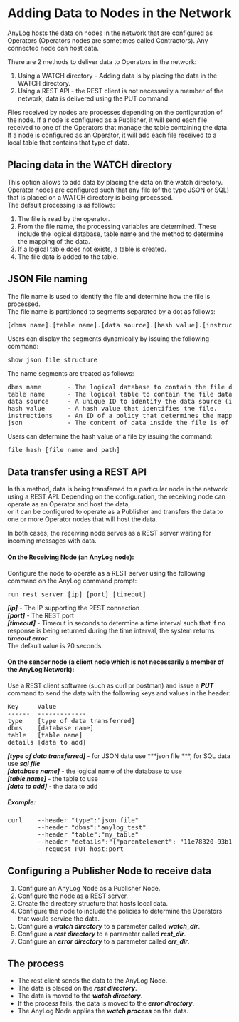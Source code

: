 # Adding Data to Nodes in the Network
 
AnyLog hosts the data on nodes in the network that are configured as Operators (Operators nodes are sometimes called Contractors).
Any connected node can host data. 
 
There are 2 methods to deliver data to Operators in the network:
1) Using a WATCH directory - Adding data is by placing the data in the WATCH directory.  
2) Using a REST API - the REST client is not necessarily a member of the network, data is delivered using the PUT command.
   
Files received by nodes are processes depending on the configuration of the node.
If a node is configured as a Publisher, it will send each file received to one of the Operators that manage the table containing the data.
If a node is configured as an Operator, it will add each file received to a local table that contains that type of data.

## Placing data in the WATCH directory

This option allows to add data by placing the data on the watch directory.  
Operator nodes are configured such that any file (of the type JSON or SQL) that is placed on a WATCH directory is being processed.  
The default processing is as follows:  
1. The file is read by the operator.
2. From the file name, the processing variables are determined. These include the logical database, table name and the method to determine the mapping of the data.
3. If a logical table does not exists, a table is created.
4. The file data is added to the table.

## JSON File naming

The file name is used to identify the file and determine how the file is processed.  
The file name is partitioned to segments separated by a dot as follows: 

<pre>
[dbms name].[table name].[data source].[hash value].[instructions].json
</pre>

Users can display the segments dynamically by issuing the following command:
<pre>
show json file structure
</pre>
The name segments are treated as follows:
 
<pre>
dbms name       - The logical database to contain the file data.
table name      - The logical table to contain the file data.
data source     - A unique ID to identify the data source (i.e. and ID of the sensor).
hash value      - A hash value that identifies the file. 
instructions    - An ID of a policy that determines the mapping of the file data to the table's structure.
json            - The content of data inside the file is of JSON data.
</pre>

Users can determine the hash value of a file by issuing the command:
<pre>
file hash [file name and path]
</pre>


## Data transfer using a REST API

In this method, data is being transferred to a particular node in the network using a REST API.
Depending on the configuration, the receiving node can operate as an Operator and host the data,  
or it can be configured to operate as a Publisher and transfers the data to one or more Operator nodes that will host the data.

In both cases, the receiving node serves as a REST server waiting for incoming messages with data.

#### On the Receiving Node (an AnyLog node): 
Configure the node to operate as a REST server using the following command on the AnyLog command prompt:
 
<pre>
run rest server [ip] [port] [timeout]
</pre>

***[ip]*** - The IP supporting the REST connection  
***[port]*** - The REST port  
***[timeout]*** - Timeout in seconds to determine a time interval such that if no response is being returned during the time interval, the system returns ***timeout error***.  
The default value is 20 seconds.
    
#### On the sender node (a client node which is not necessarily a member of the AnyLog Network):
 
Use a REST client software (such as curl pr postman) and issue a ***PUT*** command to send the data with the following keys and values in the header:  
<pre>
Key     Value
------  -------------
type    [type of data transferred]
dbms    [database name]
table   [table name]
details [data to add]
</pre>

***[type of data transferred]*** - for JSON data use ***json file ***, for SQL data use ***sql file***     
***[database name]*** - the logical name of the database to use  
***[table name]*** - the table to use  
***[data to add]*** - the data to add  

##### Example:

<pre>
curl    --header "type":"json file"  
        --header "dbms":"anylog_test" 
        --header "table":"my_table"
        --header "details":"{"parentelement": "11e78320-93b1-11e9-b465-d4856454f4ba", "webid": "F1AbEfLbwwL8F6EiShvDV-QH70AIIPnEbGT6RG0ZdSFZFT0ugL19tYGrwdFojNpadLPwI4gWE9NUEFTUy1MSVRTTFxMSVRTQU5MRUFORFJPXFNBTiBTRUJBU1RJQU4gMjg4MVxSRU1PVEUtU0VSVkVSLUFORFJFU3xQSU5H", "device_name": "REMOTE-SERVER-ANDRES", "value": 168, "timestamp": "2019-10-11T17:13:39.0430145Z"}"
        --request PUT host:port
</pre>


## Configuring a Publisher Node to receive data
 
 1) Configure an AnyLog Node as a Publisher Node.
 2) Configure the node as a REST server.
 3) Create the directory structure that hosts local data.
 4) Configure the node to include the policies to determine the Operators that would service the data.
 5) Configure a ***watch directory*** to a parameter called ***watch_dir***.
 6) Configure a ***rest directory*** to a parameter called ***rest_dir***.
 7) Configure an ***error directory*** to a parameter called ***err_dir***.
 
 ## The process
 * The rest client sends the data to the AnyLog Node.
 * The data is placed on the ***rest directory***.
 * The data is moved to the ***watch directory***.
 * If the process fails, the data is moved to the ***error directory***.
 * The AnyLog Node applies the ***watch process*** on the data.
